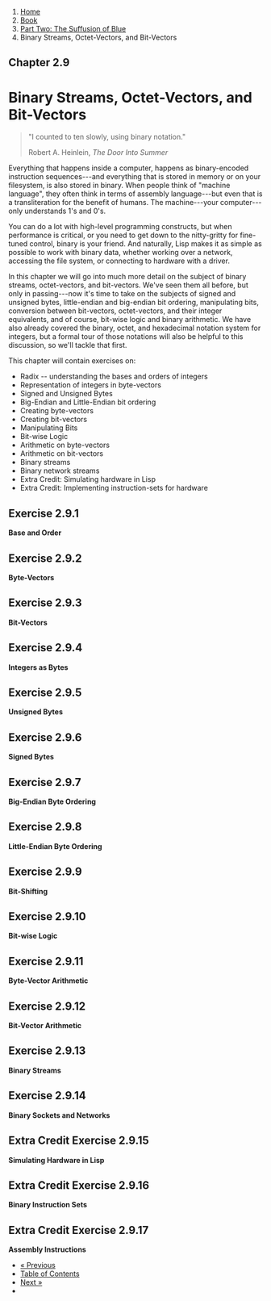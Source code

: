 <ol class="breadcrumb">
  <li><a href="/">Home</a></li>
  <li><a href="/book/">Book</a></li>
  <li><a href="/book/2-0-0-overview/">Part Two: The Suffusion of Blue</a></li>
  <li class="active">Binary Streams, Octet-Vectors, and Bit-Vectors</li>
</ol>

## Chapter 2.9

# Binary Streams, Octet-Vectors, and Bit-Vectors

> "I counted to ten slowly, using binary notation."
> <footer>Robert A. Heinlein, <em>The Door Into Summer</em></footer>

Everything that happens inside a computer, happens as binary-encoded instruction sequences---and everything that is stored in memory or on your filesystem, is also stored in binary.  When people think of "machine language", they often think in terms of assembly language---but even that is a transliteration for the benefit of humans.  The machine---your computer---only understands 1's and 0's.

You can do a lot with high-level programming constructs, but when performance is critical, or you need to get down to the nitty-gritty for fine-tuned control, binary is your friend.  And naturally, Lisp makes it as simple as possible to work with binary data, whether working over a network, accessing the file system, or connecting to hardware with a driver.

In this chapter we will go into much more detail on the subject of binary streams, octet-vectors, and bit-vectors.  We've seen them all before, but only in passing---now it's time to take on the subjects of signed and unsigned bytes, little-endian and big-endian bit ordering, manipulating bits, conversion between bit-vectors, octet-vectors, and their integer equivalents, and of course, bit-wise logic and binary arithmetic.  We have also already covered the binary, octet, and hexadecimal notation system for integers, but a formal tour of those notations will also be helpful to this discussion, so we'll tackle that first.

This chapter will contain exercises on:

* Radix -- understanding the bases and orders of integers
* Representation of integers in byte-vectors
* Signed and Unsigned Bytes
* Big-Endian and Little-Endian bit ordering
* Creating byte-vectors
* Creating bit-vectors
* Manipulating Bits
* Bit-wise Logic
* Arithmetic on byte-vectors
* Arithmetic on bit-vectors
* Binary streams
* Binary network streams
* Extra Credit: Simulating hardware in Lisp
* Extra Credit: Implementing instruction-sets for hardware

## Exercise 2.9.1

**Base and Order**

## Exercise 2.9.2

**Byte-Vectors**

## Exercise 2.9.3

**Bit-Vectors**

## Exercise 2.9.4

**Integers as Bytes**

## Exercise 2.9.5

**Unsigned Bytes**

## Exercise 2.9.6

**Signed Bytes**

## Exercise 2.9.7

**Big-Endian Byte Ordering**

## Exercise 2.9.8

**Little-Endian Byte Ordering**

## Exercise 2.9.9

**Bit-Shifting**

## Exercise 2.9.10

**Bit-wise Logic**

## Exercise 2.9.11

**Byte-Vector Arithmetic**

## Exercise 2.9.12

**Bit-Vector Arithmetic**

## Exercise 2.9.13

**Binary Streams**

## Exercise 2.9.14

**Binary Sockets and Networks**

## Extra Credit Exercise 2.9.15

**Simulating Hardware in Lisp**

## Extra Credit Exercise 2.9.16

**Binary Instruction Sets**

## Extra Credit Exercise 2.9.17

**Assembly Instructions**

<ul class="pager">
  <li class="previous"><a href="/book/2-08-0-number-theory/">&laquo; Previous</a></li>
  <li><a href="/book/">Table of Contents</a></li>
  <li class="next"><a href="/book/2-10-0-improved-text-adventure-engine/">Next &raquo;</a><li>
</ul>
